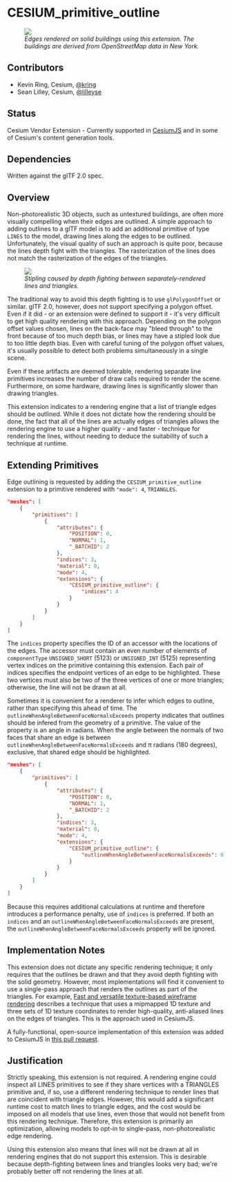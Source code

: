 # CESIUM_primitive_outline

<figure>
<img src="./figures/with-extension.png"/>
<figcaption><em>Edges rendered on solid buildings using this extension. The buildings are derived from OpenStreetMap data in New York.</em></figcaption>
</figure>

## Contributors

- Kevin Ring, Cesium, [@kring](https://github.com/kring)
- Sean Lilley, Cesium, [@lilleyse](https://github.com/lilleyse)

## Status

Cesium Vendor Extension - Currently supported in [CesiumJS](https://cesium.com/cesiumjs) and in some of Cesium's content generation tools.

## Dependencies

Written against the glTF 2.0 spec.

## Overview

Non-photorealistic 3D objects, such as untextured buildings, are often more visually compelling when their edges are outlined. A simple approach to adding outlines to a glTF model is to add an additional primitive of type `LINES` to the model, drawing lines along the edges to be outlined. Unfortunately, the visual quality of such an approach is quite poor, because the lines depth fight with the triangles. The rasterization of the lines does not match the rasterization of the edges of the triangles.

<figure>
<img src="./figures/depth-fighting.png"/>
<figcaption><em>Stipling caused by depth fighting between separately-rendered lines and triangles.</em></figcaption>
</figure>

The traditional way to avoid this depth fighting is to use `glPolygonOffset` or similar. glTF 2.0, however, does not support specifying a polygon offset. Even if it did - or an extension were defined to support it - it's very difficult to get high quality rendering with this approach. Depending on the polygon offset values chosen, lines on the back-face may "bleed through" to the front because of too much depth bias, or lines may have a stipled look due to too little depth bias. Even with careful tuning of the polygon offset values, it's usually possible to detect both problems simultaneously in a single scene.

Even if these artifacts are deemed tolerable, rendering separate line primitives increases the number of draw calls required to render the scene. Furthermore, on some hardware, drawing lines is significantly slower than drawing triangles.

This extension indicates to a rendering engine that a list of triangle edges should be outlined. While it does not dictate how the rendering should be done, the fact that all of the lines are actually edges of triangles allows the rendering engine to use a higher quality - and faster - technique for rendering the lines, without needing to deduce the suitability of such a technique at runtime.

## Extending Primitives

Edge outlining is requested by adding the `CESIUM_primitive_outline` extension to a primitive rendered with `"mode": 4`, `TRIANGLES`.

```json
"meshes": [
    {
        "primitives": [
            {
                "attributes": {
                    "POSITION": 0,
                    "NORMAL": 1,
                    "_BATCHID": 2
                },
                "indices": 3,
                "material": 0,
                "mode": 4,
                "extensions": {
                    "CESIUM_primitive_outline": {
                        "indices": 4
                    }
                }
            }
        ]
    }
]
```

The `indices` property specifies the ID of an accessor with the locations of the edges. The accessor must contain an even number of elements of `componentType` `UNSIGNED_SHORT` (5123) or `UNSIGNED_INT` (5125) representing vertex indices on the primitive containing this extension. Each pair of indices specifies the endpoint vertices of an edge to be highlighted. These two vertices must also be two of the three vertices of one or more triangles; otherwise, the line will not be drawn at all.

Sometimes it is convenient for a renderer to infer which edges to outline, rather than specifying this ahead of time. The `outlineWhenAngleBetweenFaceNormalsExceeds` property indicates that outlines should be infered from the geometry of a primitive. The value of the property is an angle in radians. When the angle between the normals of two faces that share an edge is between `outlineWhenAngleBetweenFaceNormalsExceeds` and π radians (180 degrees), exclusive, that shared edge should be highlighted.

```json
"meshes": [
    {
        "primitives": [
            {
                "attributes": {
                    "POSITION": 0,
                    "NORMAL": 1,
                    "_BATCHID": 2
                },
                "indices": 3,
                "material": 0,
                "mode": 4,
                "extensions": {
                    "CESIUM_primitive_outline": {
                        "outlineWhenAngleBetweenFaceNormalsExceeds": 0.14
                    }
                }
            }
        ]
    }
]
```

Because this requires additional calculations at runtime and therefore introduces a performance penalty, use of `indices` is preferred. If both an `indices` and an `outlineWhenAngleBetweenFaceNormalsExceeds` are present, the `outlineWhenAngleBetweenFaceNormalsExceeds` property will be ignored.

## Implementation Notes

This extension does not dictate any specific rendering technique; it only requires that the outlines be drawn and that they avoid depth fighting with the solid geometry. However, most implementations will find it convenient to use a single-pass approach that renders the outlines as part of the triangles. For example, [Fast and versatile texture-based wireframe rendering](https://www.researchgate.net/publication/220067637_Fast_and_versatile_texture-based_wireframe_rendering) describes a technique that uses a mipmapped 1D texture and three sets of 1D texture coordinates to render high-quality, anti-aliased lines on the edges of triangles. This is the approach used in CesiumJS.

A fully-functional, open-source implementation of this extension was added to CesiumJS in [this pull request](https://github.com/CesiumGS/cesium/pull/8776).

## Justification

Strictly speaking, this extension is not required. A rendering engine could inspect all LINES primitives to see if they share vertices with a TRIANGLES primitive and, if so, use a different rendering technique to render lines that are coincident with triangle edges. However, this would add a significant runtime cost to match lines to triangle edges, and the cost would be imposed on all models that use lines, even those that would not benefit from this rendering technique. Therefore, this extension is primarily an optimization, allowing models to opt-in to single-pass, non-photorealistic edge rendering.

Using this extension also means that lines will not be drawn at all in rendering engines that do not support this extension. This is desirable because depth-fighting between lines and triangles looks very bad; we're probably better off not rendering the lines at all.
